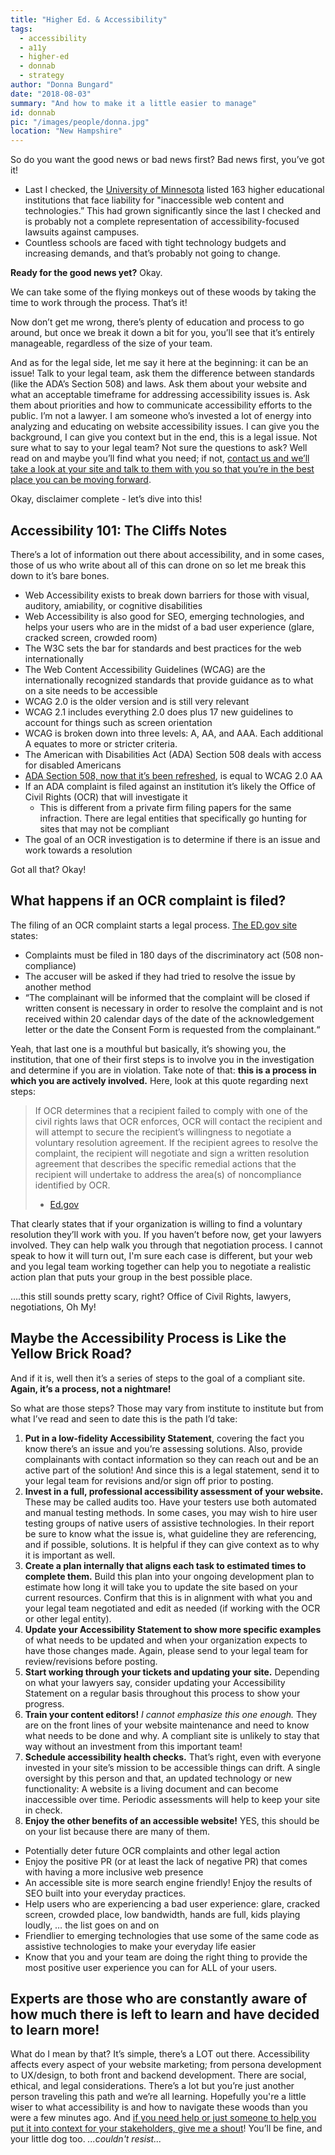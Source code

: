 ```yaml
---
title: "Higher Ed. & Accessibility"
tags:
  - accessibility
  - a11y
  - higher-ed
  - donnab
  - strategy
author: "Donna Bungard"
date: "2018-08-03"
summary: "And how to make it a little easier to manage"
id: donnab
pic: "/images/people/donna.jpg"
location: "New Hampshire"
---
```


So do you want the good news or bad news first? Bad news first, you’ve got it!

  * Last I checked, the [University of Minnesota](http://www.d.umn.edu/~lcarlson/atteam/lawsuits.html) listed 163 higher educational institutions that face liability for "inaccessible web content and technologies.” This had grown significantly since the last I checked and is probably not a complete representation of accessibility-focused lawsuits against campuses.
  * Countless schools are faced with tight technology budgets and increasing demands, and that’s probably not going to change.

**Ready for the good news yet?** Okay.

We can take some of the flying monkeys out of these woods by taking the time to work through the process. That’s it!

Now don’t get me wrong, there’s plenty of education and process to go around, but once we break it down a bit for you, you’ll see that it’s entirely manageable, regardless of the size of your team.

And as for the legal side, let me say it here at the beginning: it can be an issue! Talk to your legal team, ask them the difference between standards (like the ADA’s Section 508) and laws. Ask them about your website and what an acceptable timeframe for addressing accessibility issues is. Ask them about priorities and how to communicate accessibility efforts to the public. I’m not a lawyer. I am someone who’s invested a lot of energy into analyzing and educating on website accessibility issues. I can give you the background, I can give you context but in the end, this is a legal issue. Not sure what to say to your legal team? Not sure the questions to ask? Well read on and maybe you’ll find what you need; if not, [contact us and we’ll take a look at your site and talk to them with you so that you’re in the best place you can be moving forward](https://thinktandem.io/contact/).

Okay, disclaimer complete - let’s dive into this!


Accessibility 101: The Cliffs Notes
-------

There’s a lot of information out there about accessibility, and in some cases, those of us who write about all of this can drone on so let me break this down to it’s bare bones.

  * Web Accessibility exists to break down barriers for those with visual, auditory, amiability, or cognitive disabilities
  * Web Accessibility is also good for SEO, emerging technologies, and helps your users who are in the midst of a bad user experience (glare, cracked screen, crowded room)
  * The W3C sets the bar for standards and best practices for the web internationally
  * The Web Content Accessibility Guidelines (WCAG) are the internationally recognized standards that provide guidance as to what on a site needs to be accessible
  * WCAG 2.0 is the older version and is still very relevant
  * WCAG 2.1 includes everything 2.0 does plus 17 new guidelines to account for things such as screen orientation
  * WCAG is broken down into three levels: A, AA, and AAA. Each additional A equates to more or stricter criteria.
  * The American with Disabilities Act (ADA) Section 508 deals with access for disabled Americans
  * [ADA Section 508, now that it’s been refreshed](https://www.section508.gov/content/build/website-accessibility-improvement/WCAG-conformance), is equal to WCAG 2.0 AA
  * If an ADA complaint is filed against an institution it’s likely the Office of Civil Rights (OCR) that will investigate it
	* This is different from a private firm filing papers for the same infraction. There are legal entities that specifically go hunting for sites that may not be compliant
  * The goal of an OCR investigation is to determine if there is an issue and work towards a resolution

Got all that? Okay!

What happens if an OCR complaint is filed?
-------

The filing of an OCR complaint starts a legal process. [The ED.gov site](https://www2.ed.gov/about/offices/list/ocr/complaintintro.html) states:

  * Complaints must be filed in 180 days of the discriminatory act (508 non-compliance)
  * The accuser will be asked if they had tried to resolve the issue by another method
  * “The complainant will be informed that the complaint will be closed if written consent is necessary in order to resolve the complaint and is not received within 20 calendar days of the date of the acknowledgement letter or the date the Consent Form is requested from the complainant.“

Yeah, that last one is a mouthful but basically, it’s showing you, the institution, that one of their first steps is to involve you in the investigation and determine if you are in violation. Take note of that: **this is a process in which you are actively involved.** Here, look at this quote regarding next steps:

>If OCR determines that a recipient failed to comply with one of the civil rights laws that OCR enforces, OCR will contact the recipient and will attempt to secure the recipient’s willingness to negotiate a voluntary resolution agreement. If the recipient agrees to resolve the complaint, the recipient will negotiate and sign a written resolution agreement that describes the specific remedial actions that the recipient will undertake to address the area(s) of noncompliance identified by OCR.
> - [Ed.gov](https://www2.ed.gov/about/offices/list/ocr/complaints-how.htm)

That clearly states that if your organization is willing to find a voluntary resolution they’ll work with you. If you haven’t before now, get your lawyers involved. They can help walk you through that negotiation process. I cannot speak to how it will turn out, I'm sure each case is different, but your web and you legal team working together can help you to negotiate a realistic action plan that puts your group in the best possible place.

….this still sounds pretty scary, right?
Office of Civil Rights, lawyers, negotiations, Oh My!


Maybe the Accessibility Process is Like the Yellow Brick Road?
-------------------

And if it is, well then it’s a series of steps to the goal of a compliant site. **Again, it’s a process, not a nightmare!**

So what are those steps? Those may vary from institute to institute but from what I’ve read and seen to date this is the path I’d take:

1. **Put in a low-fidelity Accessibility Statement**, covering the fact you know there’s an issue and you’re assessing solutions. Also, provide complainants with contact information so they can reach out and be an active part of the solution! And since this is a legal statement, send it to your legal team for revisions and/or sign off prior to posting.
2. **Invest in a full, professional accessibility assessment of your website.** These may be called audits too. Have your testers use both automated and manual testing methods. In some cases, you may wish to hire user testing groups of native users of assistive technologies. In their report be sure to know what the issue is, what guideline they are referencing, and if possible, solutions. It is helpful if they can give context as to why it is important as well.
3. **Create a plan internally that aligns each task to estimated times to complete them.** Build this plan into your ongoing development plan to estimate how long it will take you to update the site based on your current resources. Confirm that this is in alignment with what you and your legal team negotiated and edit as needed (if working with the OCR or other legal entity).
4. **Update your Accessibility Statement to show more specific examples** of what needs to be updated and when your organization expects to have those changes made. Again, please send to your legal team for review/revisions before posting.
5. **Start working through your tickets and updating your site.** Depending on what your lawyers say, consider updating your Accessibility Statement on a regular basis throughout this process to show your progress.
6. **Train your content editors!** <em>I cannot emphasize this one enough.</em> They are on the front lines of your website maintenance and need to know what needs to be done and why. A compliant site is unlikely to stay that way without an investment from this important team!
7. **Schedule accessibility health checks.** That’s right, even with everyone invested in your site’s mission to be accessible things can drift. A single oversight by this person and that, an updated technology or new functionality: A website is a living document and can become inaccessible over time. Periodic assessments will help to keep your site in check.
8. **Enjoy the other benefits of an accessible website!** YES, this should be on your list because there are many of them.

* Potentially deter future OCR complaints and other legal action
* Enjoy the positive PR (or at least the lack of negative PR) that comes with having a more inclusive web presence
* An accessible site is more search engine friendly! Enjoy the results of SEO built into your everyday practices.
* Help users who are experiencing a bad user experience: glare, cracked screen, crowded place, low bandwidth, hands are full, kids playing loudly, … the list goes on and on
* Friendlier to emerging technologies that use some of the same code as assistive technologies to make your everyday life easier
* Know that you and your team are doing the right thing to provide the most positive user experience you can for ALL of your users.


Experts are those who are constantly aware of how much there is left to learn and have decided to learn more!
----------

What do I mean by that? It’s simple, there’s a LOT out there. Accessibility affects every aspect of your website marketing; from persona development to UX/design, to both front and backend development. There are social, ethical, and legal considerations. There’s a lot but you’re just another person traveling this path and we’re all learning. Hopefully you're a little wiser to what accessibility is and how to navigate these woods than you were a few minutes ago. And [if you need help or just someone to help you put it into context for your stakeholders, give me a shout](https://thinktandem.io/contact/)! You’ll be fine, and your little dog too. <em>...couldn't resist...</em>

